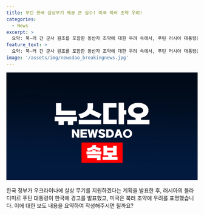```yaml
---
title: 푸틴 한국 살상무기 제공 큰 실수! 미국 북러 조약 우려!
categories:
  - News
excerpt: >
  요약: 북-러 간 군사 원조를 포함한 동반자 조약에 대한 우려 속에서, 푸틴 러시아 대통령은 한국의 우크라이나에 대한 살상 무기 지원을 경고했다. 한편, 미국은 조약에 우려를 표명하며 동맹국과의 협력을 강화할 것이라고 밝혔고, 중국은 활발한 입장을 취할 것을 요구했다. 이에 관련한 법안도 미 의회에 제출됐다.
feature_text: >
  요약: 북-러 간 군사 원조를 포함한 동반자 조약에 대한 우려 속에서, 푸틴 러시아 대통령은 한국의 우크라이나에 대한 살상 무기 지원을 경고했다. 한편, 미국은 조약에 우려를 표명하며 동맹국과의 협력을 강화할 것이라고 밝혔고, 중국은 활발한 입장을 취할 것을 요구했다. 이에 관련한 법안도 미 의회에 제출됐다.
image: '/assets/img/newsdao_breakingnews.jpg'
---
```


<p><img src="/assets/img/newsdao_breakingnews.jpg" alt="firstkoreanews 속보" /></p>

<p>한국 정부가 우크라이나에 살상 무기를 지원하겠다는 계획을 발표한 후, 러시아의 블라디미르 푸틴 대통령이 한국에 경고를 발표했고, 미국은 북러 조약에 우려를 표명했습니다. 이에 대한 보도 내용을 요약하여 작성해주시면 될까요?</p>

